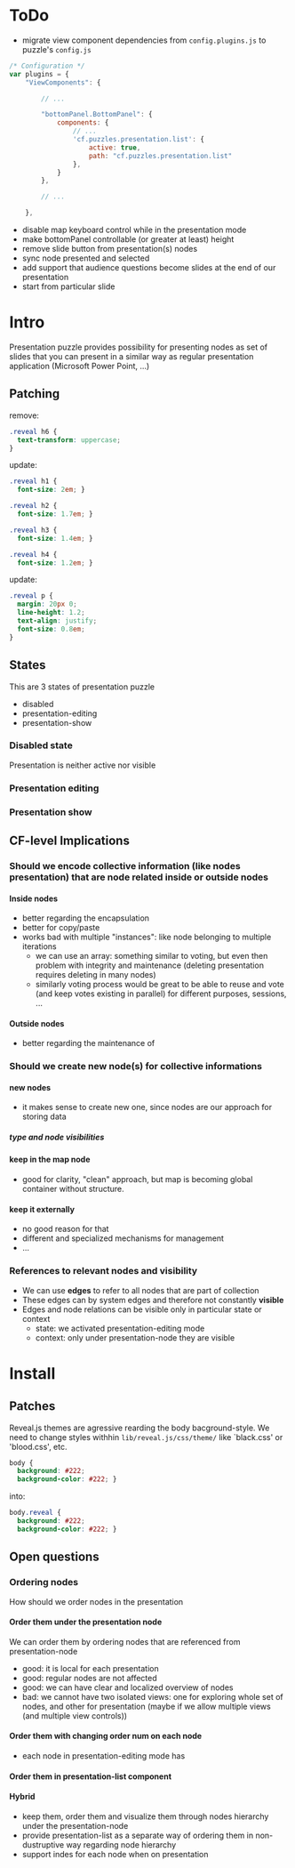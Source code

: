 # ToDo

- migrate view component dependencies from `config.plugins.js` to puzzle's `config.js`
```js
/* Configuration */
var plugins = {
    "ViewComponents": {

        // ...

        "bottomPanel.BottomPanel": {
            components: {
                // ...
                'cf.puzzles.presentation.list': {
                    active: true,
                    path: "cf.puzzles.presentation.list"
                },
            }
        },

        // ...

    },
```
- disable map keyboard control while in the presentation mode
- make bottomPanel controllable (or greater at least) height
- remove slide button from presentation(s) nodes
- sync node presented and selected
- add support that audience questions become slides at the end of our presentation
- start from particular slide

# Intro

Presentation puzzle provides possibility for presenting nodes as set of slides that you can present in a similar way as regular presentation application (Microsoft Power Point, ...)

## Patching

remove:
```css
.reveal h6 {
  text-transform: uppercase;
}
```

update:
```css
.reveal h1 {
  font-size: 2em; }

.reveal h2 {
  font-size: 1.7em; }

.reveal h3 {
  font-size: 1.4em; }

.reveal h4 {
  font-size: 1.2em; }
```

update:
```css
.reveal p {
  margin: 20px 0;
  line-height: 1.2; 
  text-align: justify;
  font-size: 0.8em;
}

```

## States

This are 3 states of presentation puzzle

- disabled
- presentation-editing
- presentation-show

### Disabled state

Presentation is neither active nor visible

### Presentation editing

### Presentation show

## CF-level Implications

### Should we encode collective information (like nodes presentation) that are node related inside or outside nodes

#### Inside nodes

- better regarding the encapsulation
- better for copy/paste
- works bad with multiple "instances": like node belonging to multiple iterations
  - we can use an array: something similar to voting, but even then problem with integrity and maintenance (deleting presentation requires deleting in many nodes)
  - similarly voting process would be great to be able to reuse and vote (and keep votes existing in parallel) for different purposes, sessions, ...

#### Outside nodes

- better regarding the maintenance of

### Should we create new node(s) for collective informations

#### new nodes

- it makes sense to create new one, since nodes are our approach for storing data

##### type and node visibilities

#### keep in the map node

- good for clarity, "clean" approach, but map is becoming global container without structure.

#### keep it externally

- no good reason for that
- different and specialized mechanisms for management
- ...

### References to relevant nodes and visibility

- We can use **edges** to refer to all nodes that are part of collection
- These edges can by system edges and therefore not constantly **visible**
- Edges and node relations can be visible only in particular state or context
  - state: we activated presentation-editing mode
  - context: only under presentation-node they are visible

# Install

## Patches

Reveal.js themes are agressive rearding the body bacground-style. We need to change styles withhin `lib/reveal.js/css/theme/` like `black.css' or 'blood.css', etc.

```css
body {
  background: #222;
  background-color: #222; }
```

into:

```css
body.reveal {
  background: #222;
  background-color: #222; }
```


## Open questions

### Ordering nodes

How should we order nodes in the presentation

#### Order them under the presentation node

We can order them by ordering nodes that are referenced from presentation-node

- good: it is local for each presentation
- good: regular nodes are not affected
- good: we can have clear and localized overview of nodes
- bad: we cannot have two isolated views: one for exploring whole set of nodes, and other for presentation (maybe if  we allow multiple views (and multiple view controls))

#### Order them with changing order num on each node

- each node in presentation-editing mode has

#### Order them in presentation-list component

#### Hybrid

- keep them, order them and visualize them through nodes hierarchy under the presentation-node
- provide presentation-list as a separate way of ordering them in non-dustruptive way regarding node hierarchy
- support indes for each node when on presentation
